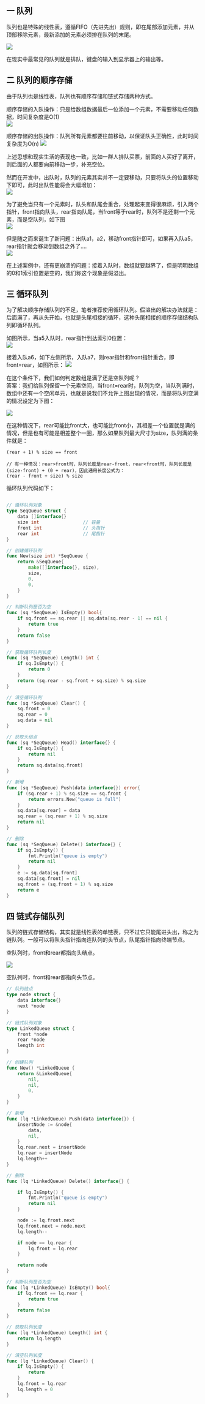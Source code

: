 ## 一 队列

队列也是特殊的线性表，遵循FIFO（先进先出）规则，即在尾部添加元素，并从顶部移除元素，最新添加的元素必须排在队列的末尾。  

![](../images/Algorithm/queue-1.png)

在现实中最常见的队列就是排队，键盘的输入到显示器上的输出等。  

## 二 队列的顺序存储

由于队列也是线性表，队列也有顺序存储和链式存储两种方式。  

顺序存储的入队操作：只是给数组数据最后一位添加一个元素，不需要移动任何数据，时间复杂度是O(1)  
![](../images/Algorithm/queue-2.png)  

顺序存储的出队操作：队列所有元素都要往前移动，以保证队头正确性，此时时间复杂度为O(n)
![](../images/Algorithm/queue-3.png)  

上述思想和现实生活的表现也一致，比如一群人排队买票，前面的人买好了离开，则后面的人都要向前移动一步，补充空位。  

然而在开发中，出队时，队列的元素其实并不一定要移动，只要将队头的位置移动下即可，此时出队性能将会大幅增加：    
![](../images/Algorithm/queue-4.png)   

为了避免当只有一个元素时，队头和队尾会重合，处理起来变得很麻烦，引入两个指针，front指向队头，rear指向队尾，当front等于rear时，队列不是还剩一个元素，而是空队列，如下图  
![](../images/Algorithm/queue-5.png)  

但是随之而来诞生了新问题：出队a1，a2，移动front指针即可，如果再入队a5，rear指针就会移动到数组之外了....  
![](../images/Algorithm/queue-6.png) 

在上述案例中，还有更崩溃的问题：接着入队时，数组就要越界了，但是明明数组的0和1索引位置是空的，我们称这个现象是假溢出。  

## 三 循环队列

为了解决顺序存储队列的不足，笔者推荐使用循环队列。假溢出的解决办法就是：后面满了，再从头开始，也就是头尾相接的循环，这种头尾相接的顺序存储结构队列即循环队列。  

如图所示，当a5入队时，rear指针到达索引0位置：  
![](../images/Algorithm/queue-7.png) 

接着入队a6，如下左侧所示，入队a7，则rear指针和front指针重合，即front=rear，如图所示：
![](../images/Algorithm/queue-8.png) 

在这个条件下，我们如何判定数组是满了还是空队列呢？  
答案：我们给队列保留一个元素空间，当front=rear时，队列为空，当队列满时，数组中还有一个空闲单元，也就是说我们不允许上图出现的情况，而是将队列变满的情况设定为下图：  

![](../images/Algorithm/queue-9.png) 

在这种情况下，rear可能比front大，也可能比front小，其相差一个位置就是满的情况，但是也有可能是相差整个一圈，那么如果队列最大尺寸为size，队列满的条件就是：

```
(rear + 1) % size == front

// 有一种情况：rear>front时，队列长度是rear-front，rear<front时，队列长度是 (size-front) + (0 + rear)，因此通用长度公式为：
(rear - front + size) % size
```

循环队列代码如下：
```go

// 循环队列对象
type SeqQueue struct {
	data []interface{}
	size int				// 容量
	front int				// 头指针
	rear int 				// 尾指针
}

// 创建循环队列
func New(size int) *SeqQueue {
	return &SeqQueue{
		make([]interface{}, size),
		size,
		0,
		0,
	}
}

// 判断队列是否为空
func (sq *SeqQueue) IsEmpty() bool{
	if sq.front == sq.rear || sq.data[sq.rear - 1] == nil {
		return true
	}
	return false
}

// 获取循环队列长度
func (sq *SeqQueue) Length() int {
	if sq.IsEmpty() {
		return 0
	}
	return (sq.rear - sq.front + sq.size) % sq.size
}

// 清空循环队列
func (sq *SeqQueue) Clear() {
	sq.front = 0
	sq.rear = 0
	sq.data = nil
}

// 获取头结点
func (sq *SeqQueue) Head() interface{} {
	if sq.IsEmpty() {
		return nil
	}
	return sq.data[sq.front]
}

// 新增
func (sq *SeqQueue) Push(data interface{}) error{
	if (sq.rear + 1) % sq.size == sq.front {
		return errors.New("queue is full")
	}
	sq.data[sq.rear] = data
	sq.rear = (sq.rear + 1) % sq.size
	return nil
}

// 删除
func (sq *SeqQueue) Delete() interface{} {
	if sq.IsEmpty() {
		fmt.Println("queue is empty")
		return nil
	}
	e := sq.data[sq.front]
	sq.data[sq.front] = nil
	sq.front = (sq.front + 1) % sq.size
	return e
}
```

## 四 链式存储队列

队列的链式存储结构，其实就是线性表的单链表，只不过它只能尾进头出，称之为链队列。一般可以将队头指针指向连队列的头节点，队尾指针指向终端节点。  

空队列时，front和rear都指向头结点。  

![](../images/Algorithm/queue-y.png)

空队列时，front和rear都指向头节点。  

```go
// 队列结点
type node struct {
	data interface{}
	next *node
}

// 链式队列对象
type LinkedQueue struct {
	front *node
	rear *node
	length int
}

// 创建队列
func New() *LinkedQueue {
	return &LinkedQueue{
		nil,
		nil,
		0,
	}
}

// 新增
func (lq *LinkedQueue) Push(data interface{}) {
	insertNode := &node{
		data,
		nil,
	}
	lq.rear.next = insertNode
	lq.rear = insertNode
	lq.length++
}

// 删除
func (lq *LinkedQueue) Delete() interface{} {

	if lq.IsEmpty() {
		fmt.Println("queue is empty")
		return nil
	}

	node := lq.front.next
	lq.front.next = node.next
	lq.length--

	if node == lq.rear {
		lq.front = lq.rear
	}

	return node
}

// 判断队列是否为空
func (lq *LinkedQueue) IsEmpty() bool{
	if lq.front == lq.rear {
		return true
	}
	return false
}

// 获取队列长度
func (lq *LinkedQueue) Length() int {
	return lq.length
}

// 清空队列长度
func (lq *LinkedQueue) Clear() {
	if lq.IsEmpty() {
		return
	}
	lq.front = lq.rear
	lq.length = 0
}
```